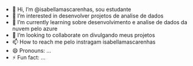 - 👋 Hi, I’m @isabellamascarenhas, sou estudante
- 👀 I’m interested in desenvolver projetos de  analise de dados
- 🌱 I’m currently learning sobre desenvolvimento e analise de dados da nuvem pelo azure
- 💞️ I’m looking to collaborate on divulgando meus projetos
- 📫 How to reach me pelo instragam isabellamascarenhas
- 😄 Pronouns: ...
- ⚡ Fun fact: ...

<!---
isabellamascarenhas/isabellamascarenhas is a ✨ special ✨ repository because its `README.md` (this file) appears on your GitHub profile.
You can click the Preview link to take a look at your changes.
--->
